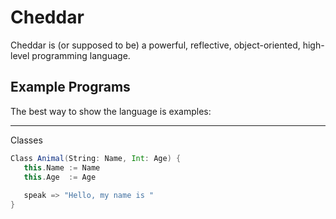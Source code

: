 # Cheddar

Cheddar is (or supposed to be) a powerful, reflective, object-oriented, high-level programming language.

## Example Programs

The best way to show the language is examples:

---

Classes

```scala
Class Animal(String: Name, Int: Age) {
   this.Name := Name
   this.Age  := Age
   
   speak => "Hello, my name is "
}
```